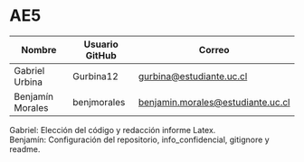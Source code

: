 # AE5

|     Nombre      | Usuario GitHub |             Correo                |
|-----------------|----------------|-----------------------------------|
| Gabriel Urbina  | Gurbina12      | gurbina@estudiante.uc.cl          |
| Benjamín Morales| benjmorales    | benjamin.morales@estudiante.uc.cl |

Gabriel: Elección del código y redacción informe Latex.  
Benjamín: Configuración del repositorio, info_confidencial, gitignore y readme.